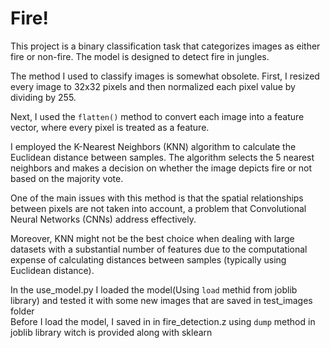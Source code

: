 # Fire!
This project is a binary classification task that categorizes images as either fire or non-fire. The model is designed to detect fire in jungles.

The method I used to classify images is somewhat obsolete. First, I resized every image to 32x32 pixels and then normalized each pixel value by dividing by 255.

Next, I used the ```flatten()``` method to convert each image into a feature vector, where every pixel is treated as a feature.

I employed the K-Nearest Neighbors (KNN) algorithm to calculate the Euclidean distance between samples. The algorithm selects the 5 nearest neighbors and makes a decision on whether the image depicts fire or not based on the majority vote.

One of the main issues with this method is that the spatial relationships between pixels are not taken into account, a problem that Convolutional Neural Networks (CNNs) address effectively.

Moreover, KNN might not be the best choice when dealing with large datasets with a substantial number of features due to the computational expense of calculating distances between samples (typically using Euclidean distance).  

In the use_model.py I loaded the model(Using ```load``` methid from joblib library) and tested it with some new images that are saved in test_images folder   
Before I load the model, I saved in in fire_detection.z using ```dump``` method in joblib library witch is provided along with sklearn
